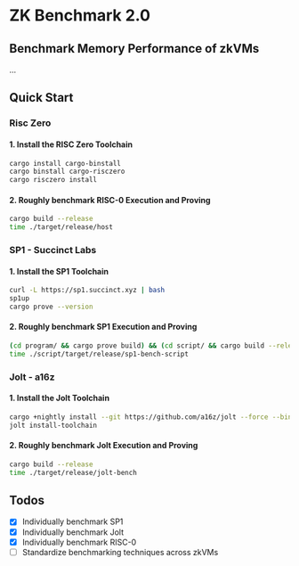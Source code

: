 # ZK Benchmark 2.0

## Benchmark Memory Performance of zkVMs

...

## Quick Start

### Risc Zero

#### 1. Install the RISC Zero Toolchain

```bash
cargo install cargo-binstall
cargo binstall cargo-risczero
cargo risczero install
```

#### 2. Roughly benchmark RISC-0 Execution and Proving

```bash
cargo build --release
time ./target/release/host
```

### SP1 - Succinct Labs

#### 1. Install the SP1 Toolchain

```bash
curl -L https://sp1.succinct.xyz | bash
sp1up
cargo prove --version
```

#### 2. Roughly benchmark SP1 Execution and Proving

```bash
(cd program/ && cargo prove build) && (cd script/ && cargo build --release) # Build the program and the script
time ./script/target/release/sp1-bench-script
```

### Jolt - a16z

#### 1. Install the Jolt Toolchain

```bash
cargo +nightly install --git https://github.com/a16z/jolt --force --bins jolt
jolt install-toolchain
```

#### 2. Roughly benchmark Jolt Execution and Proving

```bash
cargo build --release
time ./target/release/jolt-bench
```

## Todos

- [x] Individually benchmark SP1
- [x] Individually benchmark Jolt
- [x] Individually benchmark RISC-0
- [ ] Standardize benchmarking techniques across zkVMs
